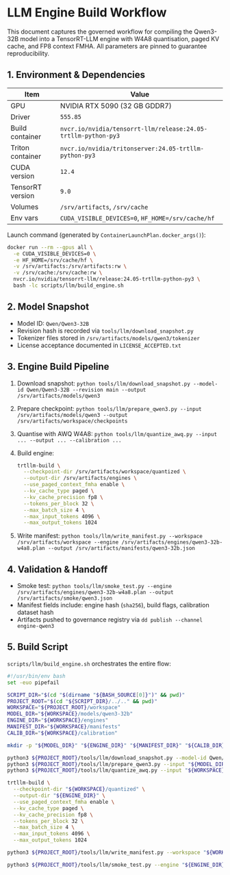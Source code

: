 # LLM Engine Build Workflow

This document captures the governed workflow for compiling the Qwen3-32B model into a TensorRT-LLM engine with W4A8 quantisation, paged KV cache, and FP8 context FMHA. All parameters are pinned to guarantee reproducibility.

## 1. Environment & Dependencies

| Item | Value |
| --- | --- |
| GPU | NVIDIA RTX 5090 (32 GB GDDR7) |
| Driver | `555.85` |
| Build container | `nvcr.io/nvidia/tensorrt-llm/release:24.05-trtllm-python-py3` |
| Triton container | `nvcr.io/nvidia/tritonserver:24.05-trtllm-python-py3` |
| CUDA version | `12.4` |
| TensorRT version | `9.0` |
| Volumes | `/srv/artifacts`, `/srv/cache` |
| Env vars | `CUDA_VISIBLE_DEVICES=0`, `HF_HOME=/srv/cache/hf` |

Launch command (generated by `ContainerLaunchPlan.docker_args()`):

```bash
docker run --rm --gpus all \
  -e CUDA_VISIBLE_DEVICES=0 \
  -e HF_HOME=/srv/cache/hf \
  -v /srv/artifacts:/srv/artifacts:rw \
  -v /srv/cache:/srv/cache:rw \
  nvcr.io/nvidia/tensorrt-llm/release:24.05-trtllm-python-py3 \
  bash -lc scripts/llm/build_engine.sh
```

## 2. Model Snapshot

- Model ID: `Qwen/Qwen3-32B`
- Revision hash is recorded via `tools/llm/download_snapshot.py`
- Tokenizer files stored in `/srv/artifacts/models/qwen3/tokenizer`
- License acceptance documented in `LICENSE_ACCEPTED.txt`

## 3. Engine Build Pipeline

1. Download snapshot: `python tools/llm/download_snapshot.py --model-id Qwen/Qwen3-32B --revision main --output /srv/artifacts/models/qwen3`
2. Prepare checkpoint: `python tools/llm/prepare_qwen3.py --input /srv/artifacts/models/qwen3 --output /srv/artifacts/workspace/checkpoints`
3. Quantise with AWQ W4A8: `python tools/llm/quantize_awq.py --input ... --output ... --calibration ...`
4. Build engine:

   ```bash
   trtllm-build \
     --checkpoint-dir /srv/artifacts/workspace/quantized \
     --output-dir /srv/artifacts/engines \
     --use_paged_context_fmha enable \
     --kv_cache_type paged \
     --kv_cache_precision fp8 \
     --tokens_per_block 32 \
     --max_batch_size 4 \
     --max_input_tokens 4096 \
     --max_output_tokens 1024
   ```

5. Write manifest: `python tools/llm/write_manifest.py --workspace /srv/artifacts/workspace --engine /srv/artifacts/engines/qwen3-32b-w4a8.plan --output /srv/artifacts/manifests/qwen3-32b.json`

## 4. Validation & Handoff

- Smoke test: `python tools/llm/smoke_test.py --engine /srv/artifacts/engines/qwen3-32b-w4a8.plan --output /srv/artifacts/smoke/qwen3.json`
- Manifest fields include: engine hash (`sha256`), build flags, calibration dataset hash
- Artifacts pushed to governance registry via `dd publish --channel engine-qwen3`

## 5. Build Script

`scripts/llm/build_engine.sh` orchestrates the entire flow:

```bash
#!/usr/bin/env bash
set -euo pipefail

SCRIPT_DIR="$(cd "$(dirname "${BASH_SOURCE[0]}")" && pwd)"
PROJECT_ROOT="$(cd "${SCRIPT_DIR}/../.." && pwd)"
WORKSPACE="${PROJECT_ROOT}/workspace"
MODEL_DIR="${WORKSPACE}/models/qwen3-32b"
ENGINE_DIR="${WORKSPACE}/engines"
MANIFEST_DIR="${WORKSPACE}/manifests"
CALIB_DIR="${WORKSPACE}/calibration"

mkdir -p "${MODEL_DIR}" "${ENGINE_DIR}" "${MANIFEST_DIR}" "${CALIB_DIR}"

python3 ${PROJECT_ROOT}/tools/llm/download_snapshot.py --model-id Qwen/Qwen3-32B --revision main --output "${MODEL_DIR}"
python3 ${PROJECT_ROOT}/tools/llm/prepare_qwen3.py --input "${MODEL_DIR}" --output "${WORKSPACE}/checkpoints"
python3 ${PROJECT_ROOT}/tools/llm/quantize_awq.py --input "${WORKSPACE}/checkpoints" --output "${WORKSPACE}/quantized" --calibration "${CALIB_DIR}"

trtllm-build \
  --checkpoint-dir "${WORKSPACE}/quantized" \
  --output-dir "${ENGINE_DIR}" \
  --use_paged_context_fmha enable \
  --kv_cache_type paged \
  --kv_cache_precision fp8 \
  --tokens_per_block 32 \
  --max_batch_size 4 \
  --max_input_tokens 4096 \
  --max_output_tokens 1024

python3 ${PROJECT_ROOT}/tools/llm/write_manifest.py --workspace "${WORKSPACE}" --engine "${ENGINE_DIR}/qwen3-32b-w4a8.plan" --output "${MANIFEST_DIR}/qwen3-32b.json"

python3 ${PROJECT_ROOT}/tools/llm/smoke_test.py --engine "${ENGINE_DIR}/qwen3-32b-w4a8.plan" --output "${WORKSPACE}/smoke/qwen3.json"
```
